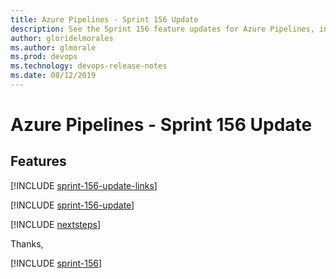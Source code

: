 ```yaml
---
title: Azure Pipelines - Sprint 156 Update
description: See the Sprint 156 feature updates for Azure Pipelines, including next steps.
author: gloridelmorales
ms.author: glmorale
ms.prod: devops
ms.technology: devops-release-notes
ms.date: 08/12/2019
---
```


# Azure Pipelines - Sprint 156 Update

## Features

[!INCLUDE [sprint-156-update-links](../includes/pipelines/sprint-156-update-links.md)]

[!INCLUDE [sprint-156-update](../includes/pipelines/sprint-156-update.md)]

[!INCLUDE [nextsteps](../includes/nextsteps.md)]

Thanks,

[!INCLUDE [sprint-156](../includes/signer/sprint-156.md)]
